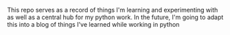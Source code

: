 This repo serves as a record of things I'm learning and experimenting with
as well as a central hub for my python work. In the future, I'm going to
adapt this into a blog of things I've learned while working in python
